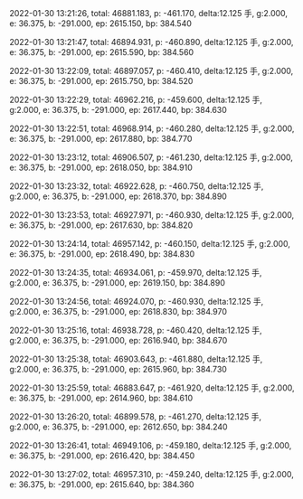 2022-01-30 13:21:26, total: 46881.183, p: -461.170, delta:12.125 手, g:2.000, e: 36.375, b: -291.000, ep: 2615.150, bp: 384.540

2022-01-30 13:21:47, total: 46894.931, p: -460.890, delta:12.125 手, g:2.000, e: 36.375, b: -291.000, ep: 2615.590, bp: 384.560

2022-01-30 13:22:09, total: 46897.057, p: -460.410, delta:12.125 手, g:2.000, e: 36.375, b: -291.000, ep: 2615.750, bp: 384.520

2022-01-30 13:22:29, total: 46962.216, p: -459.600, delta:12.125 手, g:2.000, e: 36.375, b: -291.000, ep: 2617.440, bp: 384.630

2022-01-30 13:22:51, total: 46968.914, p: -460.280, delta:12.125 手, g:2.000, e: 36.375, b: -291.000, ep: 2617.880, bp: 384.770

2022-01-30 13:23:12, total: 46906.507, p: -461.230, delta:12.125 手, g:2.000, e: 36.375, b: -291.000, ep: 2618.050, bp: 384.910

2022-01-30 13:23:32, total: 46922.628, p: -460.750, delta:12.125 手, g:2.000, e: 36.375, b: -291.000, ep: 2618.370, bp: 384.890

2022-01-30 13:23:53, total: 46927.971, p: -460.930, delta:12.125 手, g:2.000, e: 36.375, b: -291.000, ep: 2617.630, bp: 384.820

2022-01-30 13:24:14, total: 46957.142, p: -460.150, delta:12.125 手, g:2.000, e: 36.375, b: -291.000, ep: 2618.490, bp: 384.830

2022-01-30 13:24:35, total: 46934.061, p: -459.970, delta:12.125 手, g:2.000, e: 36.375, b: -291.000, ep: 2619.150, bp: 384.890

2022-01-30 13:24:56, total: 46924.070, p: -460.930, delta:12.125 手, g:2.000, e: 36.375, b: -291.000, ep: 2618.830, bp: 384.970

2022-01-30 13:25:16, total: 46938.728, p: -460.420, delta:12.125 手, g:2.000, e: 36.375, b: -291.000, ep: 2616.940, bp: 384.670

2022-01-30 13:25:38, total: 46903.643, p: -461.880, delta:12.125 手, g:2.000, e: 36.375, b: -291.000, ep: 2615.960, bp: 384.730

2022-01-30 13:25:59, total: 46883.647, p: -461.920, delta:12.125 手, g:2.000, e: 36.375, b: -291.000, ep: 2614.960, bp: 384.610

2022-01-30 13:26:20, total: 46899.578, p: -461.270, delta:12.125 手, g:2.000, e: 36.375, b: -291.000, ep: 2612.650, bp: 384.240

2022-01-30 13:26:41, total: 46949.106, p: -459.180, delta:12.125 手, g:2.000, e: 36.375, b: -291.000, ep: 2616.420, bp: 384.450

2022-01-30 13:27:02, total: 46957.310, p: -459.240, delta:12.125 手, g:2.000, e: 36.375, b: -291.000, ep: 2615.640, bp: 384.360